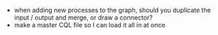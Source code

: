* when adding new processes to the graph, should you duplicate the input / output and merge, or draw a connector?
* make a master CQL file so I can load it all in at once
